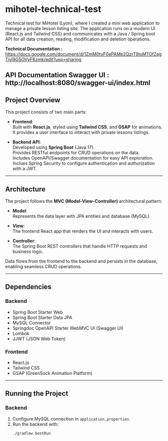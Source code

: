 # mihotel-technical-test

Technical test for MiHotel (Lyon), where I created a mini web application to manage a private lesson listing site. The application runs on a modern UI (React.js and Tailwind CSS) and communicates with a Java / Spring boot API for all data creation, reading, modification and deletion operations.

**Technical Documentation :** https://docs.google.com/document/d/1ZmM0tvF0ePAMe2QzrT9ioMTGfZagTivl9G5OVyF6zmk/edit?usp=sharing

**API Documentation Swagger UI :** http://localhost:8080/swagger-ui/index.html
---

## Project Overview

This project consists of two main parts:

- **Frontend**:  
  Built with **React.js**, styled using **Tailwind CSS**, and **GSAP** for animations.  
  It provides a user interface to interact with private lessons listings.

- **Backend API**:  
  Developed using **Spring Boot** (Java 17).  
  Provides RESTful endpoints for CRUD operations on the data.  
  Includes OpenAPI/Swagger documentation for easy API exploration.
  Inclues Spring Security to configure authentication and authorization with a JWT.

---

## Architecture

The project follows the **MVC (Model-View-Controller)** architectural pattern:

- **Model**:  
  Represents the data layer with JPA entities and database (MySQL).  

- **View**:  
  The frontend React app that renders the UI and interacts with users.  

- **Controller**:  
  The Spring Boot REST controllers that handle HTTP requests and business logic.

Data flows from the frontend to the backend and persists in the database, enabling seamless CRUD operations.

---

## Dependencies

### Backend

- Spring Boot Starter Web  
- Spring Boot Starter Data JPA  
- MySQL Connector  
- Springdoc OpenAPI Starter WebMVC UI (Swagger UI)  
- Lombok  
- JJWT (JSON Web Token)  

### Frontend

- React.js  
- Tailwind CSS  
- GSAP (GreenSock Animation Platform)  

---

## Running the Project

### Backend

1. Configure MySQL connection in `application.properties`.  
2. Run the backend with:  
   ```bash
   ./gradlew bootRun
